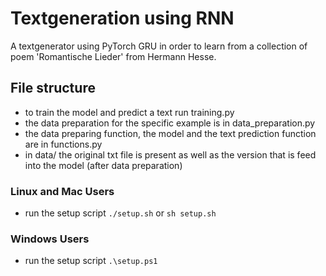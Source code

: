 # Textgeneration using RNN

A textgenerator using PyTorch GRU in order to learn from a collection of poem 'Romantische Lieder' from Hermann Hesse.

## File structure

- to train the model and predict a text run training.py
- the data preparation for the specific example is in data_preparation.py
- the data preparing function, the model and the text prediction function are in functions.py
- in data/ the original txt file is present as well as the version that is feed into the model (after data preparation)


### Linux and Mac Users

- run the setup script `./setup.sh` or `sh setup.sh`

### Windows Users

- run the setup script `.\setup.ps1`
